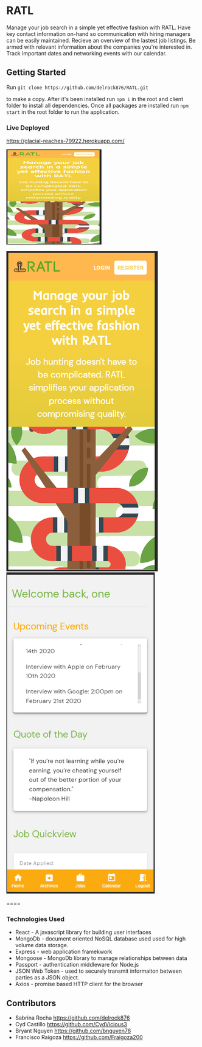 # RATL
Manage your job search in a simple yet effective fashion with RATL. Have key contact information on-hand so communication with hiring managers can be easily maintained. Recieve an overview of the lastest job listings. Be armed with relevant information about the companies you're interested in. Track important dates and networking events with our calendar. 

## Getting Started

Run 
`git clone https://github.com/delrock876/RATL.git`

to make a copy. After it's been installed run  `npm i` in the root and client folder to install all dependencies. Once all packages are installed run `npm start` in the root folder to run the application.


### Live Deployed

https://glacial-reaches-79922.herokuapp.com/


<img src="/assets/landingPage.PNG" width="250" height="250"> 

![landingpage](/assets/landingPage.PNG)  
![homepage](/assets/homePage.PNG)


====

### Technologies Used

* React - A javascript library for building user interfaces
* MongoDb - document oriented NoSQL database used used for high volume data storage.
* Express - web application framekwork
* Mongoose - MongoDb library to manage relationships between data
* Passport - authentication middleware for Node.js
* JSON Web Token - used to securely transmit informaiton between parties as a JSON object.
* Axios - promise based HTTP client for the browser 

## Contributors 
* Sabrina Rocha https://github.com/delrock876
* Cyd Castillo https://github.com/CydVicious3
* Bryant Nguyen https://github.com/bnguyen78
* Francisco Raigoza https://github.com/Fraigoza200

